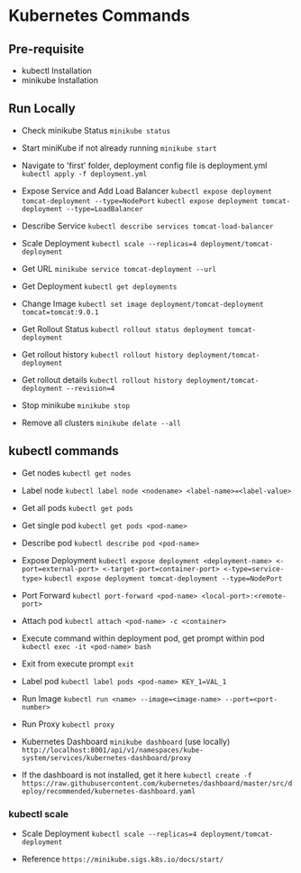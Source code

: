 # Kubernetes Commands

## Pre-requisite
- kubectl Installation
- minikube Installation

## Run Locally

- Check minikube Status
    `minikube status`

- Start miniKube if not already running 
    `minikube start`

- Navigate to 'first' folder, deployment config file is deployment.yml
    `kubectl apply -f deployment.yml`

- Expose Service and Add Load Balancer
    `kubectl expose deployment tomcat-deployment --type=NodePort`
    `kubectl expose deployment tomcat-deployment --type=LoadBalancer`

- Describe Service
  `kubectl describe services tomcat-load-balancer`

- Scale Deployment
    `kubectl scale --replicas=4 deployment/tomcat-deployment`

- Get URL
    `minikube service tomcat-deployment --url`

- Get Deployment
    `kubectl get deployments`

- Change Image
    `kubectl set image deployment/tomcat-deployment tomcat=tomcat:9.0.1`

- Get Rollout Status
    `kubectl rollout status deployment tomcat-deployment`

- Get rollout history
    `kubectl rollout history deployment/tomcat-deployment`

- Get rollout details
    `kubectl rollout history deployment/tomcat-deployment --revision=4`

- Stop minikube
    `minikube stop`

- Remove all clusters
    `minikube delate --all`

## kubectl commands

- Get nodes
  `kubectl get nodes`

- Label node
    `kubectl label node <nodename> <label-name>=<label-value>`

- Get all pods
    `kubectl get pods`

- Get single pod
    `kubectl get pods <pod-name>`

- Describe pod
    `kubectl describe pod <pod-name>`

- Expose Deployment
    `kubectl expose deployment <deployment-name> <-port=external-port> <-target-port=container-port> <-type=service-type>`
    `kubectl expose deployment tomcat-deployment --type=NodePort`

- Port Forward
    `kubectl port-forward <pod-name> <local-port>:<remote-port>`

- Attach pod
    `kubectl attach <pod-name> -c <container>`

- Execute command within deployment pod, get prompt within pod
    `kubectl exec -it <pod-name> bash`

- Exit from execute prompt `exit`

- Label pod
    `kubectl label pods <pod-name> KEY_1=VAL_1`

- Run Image
    `kubectl run <name> --image=<image-name> --port=<port-number>`

- Run Proxy
    `kubectl proxy`

- Kubernetes Dashboard
    `minikube dashboard` (use locally)
    `http://localhost:8001/api/v1/namespaces/kube-system/services/kubernetes-dashboard/proxy`

- If the dashboard is not installed, get it here
    `kubectl create -f https://raw.githubusercontent.com/kubernetes/dashboard/master/src/deploy/recommended/kubernetes-dashboard.yaml`

### kubectl scale

- Scale Deployment
    `kubectl scale --replicas=4 deployment/tomcat-deployment`




- Reference
    `https://minikube.sigs.k8s.io/docs/start/`



